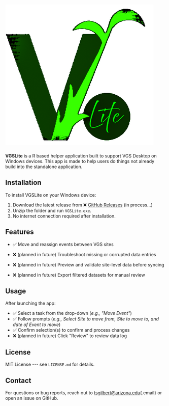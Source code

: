 # ![VGSLite](www/assets/VGSLite.png)

**VGSLite** is a R based helper application built to support VGS Desktop on Windows devices.
This app is made to help users do things not already build into the standalone application.

## Installation

To install VGSLite on your Windows device:

1.  Download the latest release from ❌ [GitHub Releases](link) (in process...)
2.  Unzip the folder and run `VGSLite.exe`.
3.  No internet connection required after installation.

## Features

-   ✅ Move and reassign events between VGS sites

-   ❌ (planned in future) Troubleshoot missing or corrupted data entries

-   ❌ (planned in future) Preview and validate site-level data before syncing

-   ❌ (planned in future) Export filtered datasets for manual review

## Usage

After launching the app:

-   ✅ Select a task from the drop-down (*e.g., "Move Event"*)
-   ✅ Follow prompts (*e.g., Select Site to move from, Site to move to, and date of Event to move*)
-   ✅ Confirm selection(s) to confirm and process changes
-   ❌ (planned in future) Click "Review" to review data log

## License

MIT License --- see `LICENSE.md` for details.

## Contact

For questions or bug reports, reach out to [tsgilbert\@arizona.edu](mailto:tsgilbert@arizona.edu){.email} or open an issue on GitHub.
